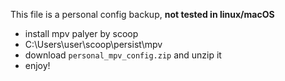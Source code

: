 This file is a personal config backup, **not tested in linux/macOS**
- install mpv palyer by scoop
- C:\Users\user\scoop\persist\mpv
- download `personal_mpv_config.zip` and unzip it
- enjoy!
